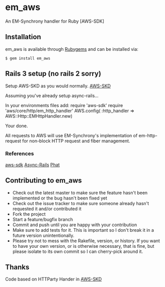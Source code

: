 # em_aws
An EM-Synchrony handler for Ruby [AWS-SDK]

## Installation

em_aws is available through [Rubygems](http://rubygems.org/gems/simple_model) and can be installed via:

    $ gem install em_aws

## Rails 3 setup (no rails 2 sorry)
Setup AWS-SKD as you would normally. [AWS-SKD](https://github.com/amazonwebservices/aws-sdk-for-ruby/blob/master/README.rdoc)

Assuming you've already setup async-rails...

In your environments files add:
    require 'aws-sdk'
    require 'aws/core/http/em_http_handler'
    AWS.config(
      :http_handler => AWS::Http::EMHttpHandler.new)

Your done. 

All requests to AWS will use EM-Synchrony's implementation of em-http-request for non-block HTTP request and fiber management.

### References
  [aws-sdk](https://github.com/amazonwebservices/aws-sdk-for-ruby)
  [Async-Rails](https://github.com/igrigorik/async-rails)
  [Phat](http://www.mikeperham.com/2010/04/03/introducing-phat-an-asynchronous-rails-app/)

## Contributing to em_aws
 
* Check out the latest master to make sure the feature hasn't been implemented or the bug hasn't been fixed yet
* Check out the issue tracker to make sure someone already hasn't requested it and/or contributed it
* Fork the project
* Start a feature/bugfix branch
* Commit and push until you are happy with your contribution
* Make sure to add tests for it. This is important so I don't break it in a future version unintentionally.
* Please try not to mess with the Rakefile, version, or history. If you want to have your own version, or is otherwise necessary, that is fine, but please isolate to its own commit so I can cherry-pick around it.

## Thanks
Code based on HTTParty Hander in [AWS-SKD](https://github.com/amazonwebservices/aws-sdk-for-ruby/blob/master/README.rdoc)
